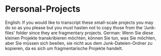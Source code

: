 # Personal-Projects
English:
If you would like to transcript these small-scale projects you may do so as you please but you must hasten not to copy those from the 'Junk-files' folder since they are fragmentary projects.
German:
Wenn Sie diese kleinen Projekte transkribieren möchten, können Sie tun, was Sie möchten, aber Sie müssen sich beeilen, sie nicht aus dem Junk-Dateien-Ordner zu kopieren, da es sich um fragmentarische Projekte handelt.
